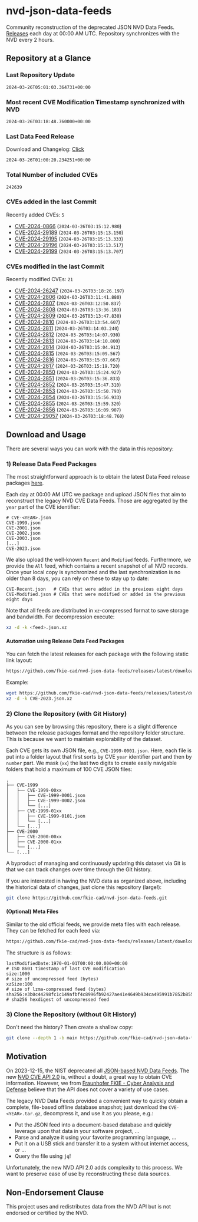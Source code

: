 # nvd-json-data-feeds

Community reconstruction of the deprecated JSON NVD Data Feeds. 
[Releases](https://github.com/fkie-cad/nvd-json-data-feeds/releases/latest) each day at 00:00 AM UTC.
Repository synchronizes with the NVD every 2 hours.

## Repository at a Glance

### Last Repository Update

```plain
2024-03-26T05:01:03.364731+00:00
```

### Most recent CVE Modification Timestamp synchronized with NVD

```plain
2024-03-26T03:18:48.760000+00:00
```

### Last Data Feed Release

Download and Changelog: [Click](https://github.com/fkie-cad/nvd-json-data-feeds/releases/latest)

```plain
2024-03-26T01:00:20.234251+00:00
```

### Total Number of included CVEs

```plain
242639
```

### CVEs added in the last Commit

Recently added CVEs: `5`

* [CVE-2024-0866](CVE-2024/CVE-2024-08xx/CVE-2024-0866.json) (`2024-03-26T03:15:12.980`)
* [CVE-2024-29189](CVE-2024/CVE-2024-291xx/CVE-2024-29189.json) (`2024-03-26T03:15:13.150`)
* [CVE-2024-29195](CVE-2024/CVE-2024-291xx/CVE-2024-29195.json) (`2024-03-26T03:15:13.333`)
* [CVE-2024-29196](CVE-2024/CVE-2024-291xx/CVE-2024-29196.json) (`2024-03-26T03:15:13.517`)
* [CVE-2024-29199](CVE-2024/CVE-2024-291xx/CVE-2024-29199.json) (`2024-03-26T03:15:13.707`)


### CVEs modified in the last Commit

Recently modified CVEs: `21`

* [CVE-2024-26247](CVE-2024/CVE-2024-262xx/CVE-2024-26247.json) (`2024-03-26T03:18:26.197`)
* [CVE-2024-2806](CVE-2024/CVE-2024-28xx/CVE-2024-2806.json) (`2024-03-26T03:11:41.880`)
* [CVE-2024-2807](CVE-2024/CVE-2024-28xx/CVE-2024-2807.json) (`2024-03-26T03:12:50.837`)
* [CVE-2024-2808](CVE-2024/CVE-2024-28xx/CVE-2024-2808.json) (`2024-03-26T03:13:36.183`)
* [CVE-2024-2809](CVE-2024/CVE-2024-28xx/CVE-2024-2809.json) (`2024-03-26T03:13:47.830`)
* [CVE-2024-2810](CVE-2024/CVE-2024-28xx/CVE-2024-2810.json) (`2024-03-26T03:13:54.607`)
* [CVE-2024-2811](CVE-2024/CVE-2024-28xx/CVE-2024-2811.json) (`2024-03-26T03:14:03.240`)
* [CVE-2024-2812](CVE-2024/CVE-2024-28xx/CVE-2024-2812.json) (`2024-03-26T03:14:07.930`)
* [CVE-2024-2813](CVE-2024/CVE-2024-28xx/CVE-2024-2813.json) (`2024-03-26T03:14:10.800`)
* [CVE-2024-2814](CVE-2024/CVE-2024-28xx/CVE-2024-2814.json) (`2024-03-26T03:15:04.913`)
* [CVE-2024-2815](CVE-2024/CVE-2024-28xx/CVE-2024-2815.json) (`2024-03-26T03:15:09.567`)
* [CVE-2024-2816](CVE-2024/CVE-2024-28xx/CVE-2024-2816.json) (`2024-03-26T03:15:07.667`)
* [CVE-2024-2817](CVE-2024/CVE-2024-28xx/CVE-2024-2817.json) (`2024-03-26T03:15:19.720`)
* [CVE-2024-2850](CVE-2024/CVE-2024-28xx/CVE-2024-2850.json) (`2024-03-26T03:15:24.927`)
* [CVE-2024-2851](CVE-2024/CVE-2024-28xx/CVE-2024-2851.json) (`2024-03-26T03:15:36.833`)
* [CVE-2024-2852](CVE-2024/CVE-2024-28xx/CVE-2024-2852.json) (`2024-03-26T03:15:47.310`)
* [CVE-2024-2853](CVE-2024/CVE-2024-28xx/CVE-2024-2853.json) (`2024-03-26T03:15:50.793`)
* [CVE-2024-2854](CVE-2024/CVE-2024-28xx/CVE-2024-2854.json) (`2024-03-26T03:15:56.933`)
* [CVE-2024-2855](CVE-2024/CVE-2024-28xx/CVE-2024-2855.json) (`2024-03-26T03:15:59.320`)
* [CVE-2024-2856](CVE-2024/CVE-2024-28xx/CVE-2024-2856.json) (`2024-03-26T03:16:09.907`)
* [CVE-2024-29057](CVE-2024/CVE-2024-290xx/CVE-2024-29057.json) (`2024-03-26T03:18:48.760`)


## Download and Usage

There are several ways you can work with the data in this repository:

### 1) Release Data Feed Packages

The most straightforward approach is to obtain the latest Data Feed release packages [here](https://github.com/fkie-cad/nvd-json-data-feeds/releases/latest).

Each day at 00:00 AM UTC we package and upload JSON files that aim to reconstruct the legacy NVD CVE Data Feeds.
Those are aggregated by the `year` part of the CVE identifier:

```
# CVE-<YEAR>.json
CVE-1999.json
CVE-2001.json
CVE-2002.json
CVE-2003.json
[...]
CVE-2023.json
```

We also upload the well-known `Recent` and `Modified` feeds.
Furthermore, we provide the `All` feed, which contains a recent snapshot of all NVD records.
Once your local copy is synchronized and the last synchronization is no older than 8 days, you can rely on these to stay up to date:

```plain
CVE-Recent.json   # CVEs that were added in the previous eight days
CVE-Modified.json # CVEs that were modified or added in the previous eight days
```

Note that all feeds are distributed in `xz`-compressed format to save storage and bandwidth.
For decompression execute:

```sh
xz -d -k <feed>.json.xz
```


#### Automation using Release Data Feed Packages

You can fetch the latest releases for each package with the following static link layout:

```sh
https://github.com/fkie-cad/nvd-json-data-feeds/releases/latest/download/CVE-<YEAR>.json.xz
```

Example:

```sh
wget https://github.com/fkie-cad/nvd-json-data-feeds/releases/latest/download/CVE-2023.json.xz
xz -d -k CVE-2023.json.xz
```



### 2) Clone the Repository (with Git History)

As you can see by browsing this repository, there is a slight difference between the release packages format and the repository folder structure.
This is because we want to maintain explorability of the dataset.

Each CVE gets its own JSON file, e.g., `CVE-1999-0001.json`.
Here, each file is put into a folder layout that first sorts by CVE `year` identifier part and then by `number` part.
We mask (`xx`) the last two digits to create easily navigable folders that hold a maximum of 100 CVE JSON files:

```plain
.
├── CVE-1999
│   ├── CVE-1999-00xx
│   │   ├── CVE-1999-0001.json
│   │   ├── CVE-1999-0002.json
│   │   └── [...]
│   ├── CVE-1999-01xx
│   │   ├── CVE-1999-0101.json
│   │   └── [...]
│   └── [...]
├── CVE-2000
│   ├── CVE-2000-00xx
│   ├── CVE-2000-01xx
│   └── [...]
└── [...]
```

A byproduct of managing and continuously updating this dataset via Git is that we can track changes over time through the Git history.

If you are interested in having the NVD data as organized above, including the historical data of changes, just clone this repository (large!):

```sh
git clone https://github.com/fkie-cad/nvd-json-data-feeds.git
```

#### (Optional) Meta Files

Similar to the old official feeds, we provide meta files with each release. They can be fetched for each feed via:

```sh
https://github.com/fkie-cad/nvd-json-data-feeds/releases/latest/download/CVE-<YEAR>.meta
```

The structure is as follows:

```plain
lastModifiedDate:1970-01-01T00:00:00.000+00:00                          # ISO 8601 timestamp of last CVE modification
size:1000                                                               # size of uncompressed feed (bytes)
xzSize:100                                                              # size of lzma-compressed feed (bytes)
sha256:e3b0c44298fc1c149afbf4c8996fb92427ae41e4649b934ca495991b7852b855 # sha256 hexdigest of uncompressed feed
```


### 3) Clone the Repository (without Git History)

Don't need the history? Then create a shallow copy:

```sh
git clone --depth 1 -b main https://github.com/fkie-cad/nvd-json-data-feeds.git
```

## Motivation

On 2023-12-15, the NIST deprecated all [JSON-based NVD Data Feeds](https://nvd.nist.gov/vuln/data-feeds#divRetirementBanner-1).
The new [NVD CVE API 2.0](https://nvd.nist.gov/developers/vulnerabilities) is, without a doubt, a great way to obtain CVE information.
However, we from [Fraunhofer FKIE - Cyber Analysis and Defense](https://www.fkie.fraunhofer.de/en/departments/cad.html) believe that the API does not cover a variety of use cases.

The legacy NVD Data Feeds provided a convenient way to quickly obtain a complete, file-based offline database snapshot; just download the `CVE-<YEAR>.tar.gz`, decompress it, and use it as you please, e.g.:

* Put the JSON feed into a document-based database and quickly leverage upon that data in your software project, ...
* Parse and analyze it using your favorite programming language, ...
* Put it on a USB stick and transfer it to a system without internet access, or ...
* Query the file using `jq`!

Unfortunately, the new NVD API 2.0 adds complexity to this process.
We want to preserve ease of use by reconstructing these data sources.

## Non-Endorsement Clause

This project uses and redistributes data from the NVD API but is not endorsed or certified by the NVD.